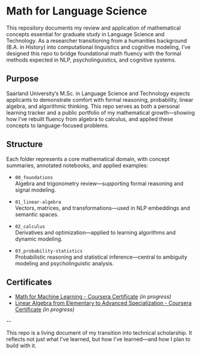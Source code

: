 # Math for Language Science

This repository documents my review and application of mathematical concepts essential for graduate study in Language Science and Technology. As a researcher transitioning from a humanities background (B.A. in History) into computational linguistics and cognitive modeling, I’ve designed this repo to bridge foundational math fluency with the formal methods expected in NLP, psycholinguistics, and cognitive systems.

## Purpose

Saarland University’s M.Sc. in Language Science and Technology expects applicants to demonstrate comfort with formal reasoning, probability, linear algebra, and algorithmic thinking. This repo serves as both a personal learning tracker and a public portfolio of my mathematical growth—showing how I’ve rebuilt fluency from algebra to calculus, and applied these concepts to language-focused problems.

## Structure

Each folder represents a core mathematical domain, with concept summaries, annotated notebooks, and applied examples:

- `00_foundations`  
  Algebra and trigonometry review—supporting formal reasoning and signal modeling.

- `01_linear-algebra`  
  Vectors, matrices, and transformations—used in NLP embeddings and semantic spaces.

- `02_calculus`  
  Derivatives and optimization—applied to learning algorithms and dynamic modeling.

- `03_probability-statistics`  
  Probabilistic reasoning and statistical inference—central to ambiguity modeling and psycholinguistic analysis.

## Certificates

- [Math for Machine Learning - Coursera Certificate](#) *(in progress)* 
- [Linear Algebra from Elementary to Advanced Specialization - Coursera Certificate](#) *(in progress)* 

--

This repo is a living document of my transition into technical scholarship. It reflects not just what I’ve learned, but how I’ve learned—and how I plan to build with it.
